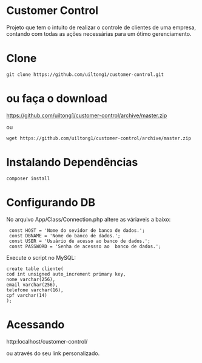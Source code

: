 # Customer Control
Projeto que tem o intuito de realizar o controle de clientes de uma empresa, contando com todas as ações necessárias para um ótimo gerenciamento.

# Clone
```shell
git clone https://github.com/uiltong1/customer-control.git
````
# ou faça o download 

https://github.com/uiltong1/customer-control/archive/master.zip

ou 
```shell
wget https://github.com/uiltong1/customer-control/archive/master.zip
```

# Instalando Dependências 

```shel
composer install 
```
# Configurando DB

No arquivo App/Class/Connection.php altere as váriaveis a baixo:

```shel
 const HOST = 'Nome do sevidor de banco de dados.';
 const DBNAME = 'Nome do banco de dados.';
 const USER = 'Usuário de acesso ao banco de dados.';
 const PASSWORD = 'Senha de acessso ao  banco de dados.';
```
Execute o script no MySQL:
```shel
create table cliente(
cod int unsigned auto_increment primary key,
nome varchar(256),
email varchar(256),
telefone varchar(16),
cpf varchar(14)
);
```
# Acessando

http:localhost/customer-control/

ou através do seu link personalizado.
